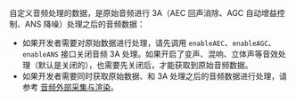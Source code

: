<div class="mk-hint">

自定义音频处理的数据，是原始音频进行 3A（AEC 回声消除、AGC 自动增益控制、ANS 降噪）处理之后的音频数据：

- 如果开发者需要对原始数据进行处理，请先调用 `enableAEC`、`enableAGC`、`enableANS` 接口关闭音频 3A 处理。如果开启了变声、混响、立体声等音效处理（默认是关闭的），也需要先关闭后，才能获取到原始音频数据。
- 如果开发者需要同时获取原始数据、和 3A 处理之后的音频数据进行处理，请参考 [音频外部采集与渲染](!Old_Live_Room-AdvancedAudio/AudioCaptureAndRender)。
</div>





